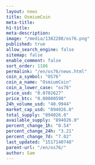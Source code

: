 ```yaml
---
layout: news
title: OsmiumCoin
meta-title: 
h1-title: 
meta-description: 
image: "/media/1382288/os76.png"
published: true
allow_search_engine: false
sitemap: false
enable_comment: false
sort_order: 1106
permalink: "/en/os76/news.html"
coin_a_symbol: "OS76"
coin_a_name: "OsmiumCoin"
coin_a_lower_case: "os76"
price_usd: "0.0702627"
price_btc: "0.00000598"
24h_volume_usd: "40.9944"
market_cap_usd: "894026.0"
total_supply: "894026.0"
available_supply: "894026.0"
percent_change_1h: "0.54"
percent_change_24h: "3.21"
percent_change_7d: "7.02"
last_updated: "1517140748"
parent-url: "/en/os76/"
author: Sam
---
```


